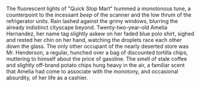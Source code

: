 The fluorescent lights of "Quick Stop Mart" hummed a monotonous tune, a counterpoint to the incessant *beep* of the scanner and the low thrum of the refrigerator units.  Rain lashed against the grimy windows, blurring the already indistinct cityscape beyond.  Twenty-two-year-old Amelia Hernandez, her name tag slightly askew on her faded blue polo shirt, sighed and rested her chin on her hand, watching the droplets race each other down the glass.  The only other occupant of the nearly deserted store was Mr. Henderson, a regular, hunched over a bag of discounted tortilla chips, muttering to himself about the price of gasoline.  The smell of stale coffee and slightly off-brand potato chips hung heavy in the air, a familiar scent that Amelia had come to associate with the monotony, and occasional absurdity, of her life as a cashier.
